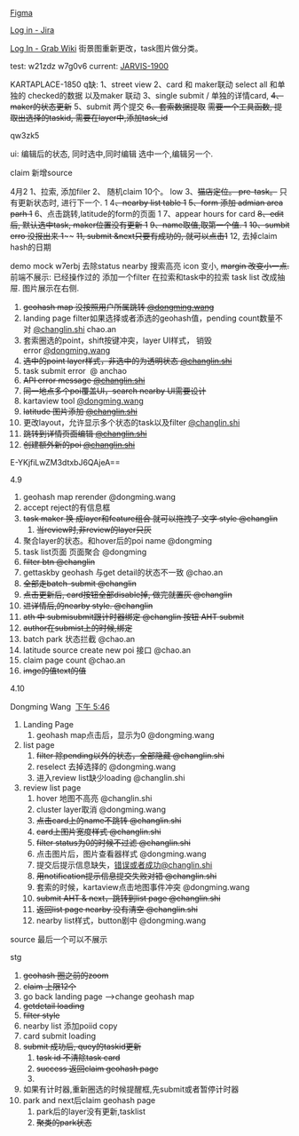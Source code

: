 [Figma](https://www.figma.com/file/sujHcqYen1591yimqoavQX/Karta-Street-Scan?type=design&node-id=0-1&mode=design&t=6eeuQd7X9zMVErgs-0)



[Log in - Jira](https://jira.grab.com/browse/JARVIS-1837)

[Log In - Grab Wiki](https://wiki.grab.com/pages/viewpage.action?spaceKey=GEO&title=%5BNew%5D+Universal+Task+Review+API)
街景图重新更改，task图片做分类。


test: w21zdz
w7g0v6
current: [JARVIS-1900](https://jira.grab.com/browse/JARVIS-1900)



 KARTAPLACE-1850
q缺:
 1、street view 
 2、card 和 maker联动
	 select all 和单独的 checked的数据 以及maker 联动
 3、single submit / 单独的详情card, 
 ~~4、maker的状态更新~~
 5、submit
	 两个提交
 ~~6、套索数据提取~~
	 ~~需要一个工具函数, 提取出选择的taskid, 需要在layer中,添加task_id~~
	 

qw3zk5

ui:
	编辑后的状态, 
	 同时选中,同时编辑
	 选中一个,编辑另一个.


claim 新增source


4月2
	1、拉索, 添加filer
	2、 随机claim 10个。 low
	 3、~~猫店定位。 pre-task。~~ 只有更新状态时, 进行下一个. 1
	 4~~、nearby list table 1~~
	 ~~5、form 添加 admian area parh 1~~
	 6、点击跳转,latitude的form的页面 1
	 7、appear hours for card
	 ~~8、edit 后, 默认选中task,  maker位置没有更新 1~~
	 ~~9、name取值,取第一个值. 1~~
	 ~~10、sumbit erro 没报出来  1~~~~
	 ~~11, submit &next只要有成功的, 就可以点击1~~
	 12, 去掉claim hash的日期

demo  mock
	w7erbj
去除status
	 nearby 搜索高亮 icon 变小, 
	 ~~margin 改变小一点.~~ 
	  前端不展示:  已经操作过的
     添加一个filter 在拉索和task中的拉索
     task list 改成抽屉. 图片展示在右侧.


1. ~~geohash map 没按照用户所属跳转 [@dongming.wang](https://grab.slack.com/team/WS8MXCUMD)~~
2. landing page filter如果选择或者添选的geohash值，pending count数量不对 [@changlin.shi](https://grab.slack.com/team/U02GD57JRSL) chao.an
3. 套索圈选的point，shift按键冲突，layer UI样式， 销毁error [@dongming.wang](https://grab.slack.com/team/WS8MXCUMD)
4. ~~选中的point layer样式，非选中的为透明状态 [@changlin.shi](https://grab.slack.com/team/U02GD57JRSL)~~
5. task submit error  @ anchao
6. ~~API error message [@changlin.shi](https://grab.slack.com/team/U02GD57JRSL)~~
7. ~~同一地点多个poi覆盖UI，search nearby UI需要设计~~
8. kartaview tool [@dongming.wang](https://grab.slack.com/team/WS8MXCUMD)
9. ~~latitude 图片添加 [@changlin.shi](https://grab.slack.com/team/U02GD57JRSL)~~
10. 更改layout，允许显示多个状态的task以及filter [@changlin.shi](https://grab.slack.com/team/U02GD57JRSL)
11. ~~跳转到详情页面编辑 [@changlin.shi](https://grab.slack.com/team/U02GD57JRSL)~~
12. ~~创建额外新的poi [@changlin.shi](https://grab.slack.com/team/U02GD57JRSL)~~
	 

E-YKjfiLwZM3dtxbJ6QAjeA==



4.9 
 1. geohash map rerender @dongming.wang
 2.  accept reject的有信息框
 3. ~~task maker 换 成layer和feature组合 就可以拖拽了 文字 style  @changlin~~
	 1. ~~当review时,非review的layer只灰~~
 4. 聚合layer的状态。和hover后的poi name   @dongming
 5. task list页面 页面聚合 @dongming
 6. ~~filter btn @changlin~~
 7. gettaskby geohash 与get detail的状态不一致 @chao.an
 8.  ~~全部走batch-submit @changlin~~
 9. ~~点击更新后, card按钮全部disable掉, 做完就置灰 @changlin~~
 10. ~~进详情后,的nearby style. @changlin~~
 11. ~~ath 中 submisubmit跟计时器绑定 @changlin  按钮 AHT submit~~
 12. ~~author在submist上的时候,绑定~~
 13. batch park 状态拦截 @chao.an
 14. latitude source create new poi 接口 @chao.an
 15. claim page count @chao.an
 16. ~~imge的值text的值~~


4.10
  
Dongming Wang  [下午 5:46](https://grab.slack.com/archives/C06N6BMJUQL/p1712828805494469)  

1. Landing Page
	1. geohash map点击后，显示为0 @dongming.wang 
2. list page
	1. ~~filter 除pending以外的状态，全部隐藏 @changlin.shi~~ 
	2. reselect 去掉选择的 @dongming.wang 
	3. 进入review list缺少loading @changlin.shi 
3. review list page
	1. hover 地图不高亮 @changlin.shi 
	2. cluster layer取消 @dongming.wang 
	3. ~~点击card上的name不跳转 @changlin.shi~~ 
	4. ~~card上图片宽度样式 @changlin.shi~~ 
	5. ~~filter status为0的时候不过滤 @changlin.shi~~ 
	6. 点击图片后，图片查看器样式 @dongming.wang 
	7. 提交后提示信息缺失，错误或者成功@changlin.shi 
	8. ~~用notification提示信息提交失败对错 @changlin.shi~~ 
	9. 套索的时候，kartaview点击地图事件冲突 @dongming.wang 
	10. ~~submit AHT & next，跳转到list page @changlin.shi~~ 
	11. ~~返回list page nearby 没有清空 @changlin.shi~~ 
	12. nearby list样式，button剧中 @dongming.wang



source 最后一个可以不展示


stg
1. ~~geohash  圈之前的zoom~~ 
2. ~~claim 上限12个~~
3. go back landing page -->change geohash map
4. ~~getdetail loading~~
5. ~~filter style~~
6. nearby list 添加poiid copy
7. card submit loading
8. ~~submit 成功后, quey的taskid更新~~
	1. ~~task id 不清除task card~~
	2. ~~success 返回claim geohash page~~
	3.
9. 如果有计时器,重新圈选的时候提醒框,先submit或者暂停计时器
10. park and next后claim geohash page
	1. park后的layer没有更新,tasklist
	2. ~~聚类的park状态~~

	